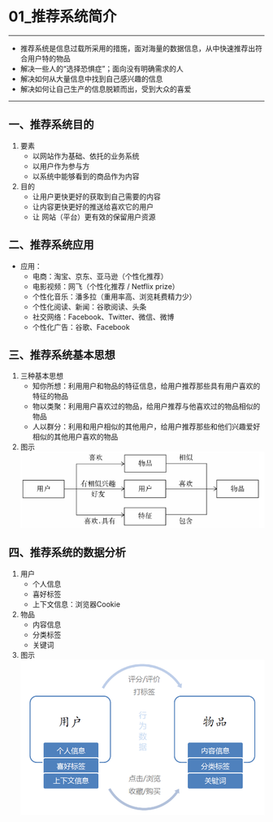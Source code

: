 # 01_推荐系统简介

---
- 推荐系统是信息过载所采用的措施，面对海量的数据信息，从中快速推荐出符合用户特的物品
- 解决一些人的“选择恐惧症”；面向没有明确需求的人
- 解决如何从大量信息中找到自己感兴趣的信息
- 解决如何让自己生产的信息脱颖而出，受到大众的喜爱

---
## 一、推荐系统目的
1. 要素
    - 以网站作为基础、依托的业务系统
    - 以用户作为参与方
    - 以系统中能够看到的商品作为内容
2. 目的
    - 让用户更快更好的获取到自己需要的内容
    - 让内容更快更好的推送给喜欢它的用户
    - 让 网站（平台）更有效的保留用户资源
## 二、推荐系统应用
+ 应用：
    - 电商：淘宝、京东、亚马逊（个性化推荐）
    - 电影视频：网飞（个性化推荐 / Netflix prize）
    - 个性化音乐：潘多拉（重用率高、浏览耗费精力少）
    - 个性化阅读、新闻：谷歌阅读、头条
    - 社交网络：Facebook、Twitter、微信、微博
    - 个性化广告：谷歌、Facebook
## 三、推荐系统基本思想
1. 三种基本思想
    - 知你所想：利用用户和物品的特征信息，给用户推荐那些具有用户喜欢的特征的物品
    - 物以类聚：利用用户喜欢过的物品，给用户推荐与他喜欢过的物品相似的物品
    - 人以群分：利用和用户相似的其他用户，给用户推荐那些和他们兴趣爱好相似的其他用户喜欢的物品
2. 图示
![推荐系统基本思想](_v_images/20191221093323887_12110.png)
## 四、推荐系统的数据分析
1. 用户
    - 个人信息
    - 喜好标签
    - 上下文信息：浏览器Cookie
2. 物品
    - 内容信息
    - 分类标签
    - 关键词
3. 图示
![推荐系统数据分析](_v_images/20191221094139099_14293.png)
